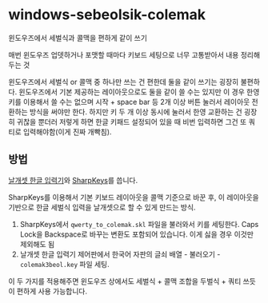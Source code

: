 # windows-sebeolsik-colemak
윈도우즈에서 세벌식과 콜맥을 편하게 같이 쓰기

매번 윈도우즈 업뎃하거나 포맷할 때마다 키보드 세팅으로 너무 고통받아서 내용 정리해두는 것

윈도우즈에서 세벌식 or 콜맥 중 하나만 쓰는 건 편한데 둘을 같이 쓰기는 굉장히 불편하다. 윈도우즈에서 기본 제공하는 레이아웃으로도 둘을 같이 쓸 수는 있지만 이 경우 한영키를 이용해서 쓸 수는 없으며 시작 + space bar 등 2개 이상 버튼 눌러서 레이아웃 전환하는 방식을 써야만 한다. 하지만 키 두 개 이상 동시에 눌러서 한영 교환하는 건 굉장히 귀찮을 뿐더러 저렇게 하면 한글 키패드 설정되어 있을 때 비번 입력하면 그건 또 쿼티로 입력해야함(이게 진짜 개빡침).

## 방법

[날개셋 한글 입력기](http://moogi.new21.org/prg4.html)와 [SharpKeys](https://github.com/randyrants/sharpkeys)를 씁니다. 

SharpKeys를 이용해서 기본 키보드 레이아웃을 콜맥 기준으로 바꾼 후, 이 레이아웃을 기반으로 한글 세벌식 입력을 날개셋으로 할 수 있게 만드는 방식.

1. SharpKeys에서 `qwerty_to_colemak.skl` 파일을 불러와서 키를 세팅한다. Caps Lock을 Backspace로 바꾸는 변환도 포함되어 있습니다. 이게 싫을 경우 이것만 제외해도 됨
2. 날개셋 한글 입력기 제어판에서 한국어 자판의 글쇠 배열 - 불러오기 - `colemak3beol.key` 파일 세팅.

이 두 가지를 적용해주면 윈도우즈 상에서도 세벌식 + 콜맥 조합을 두벌식 + 쿼티 쓰듯이 편하게 사용 가능합니다.

